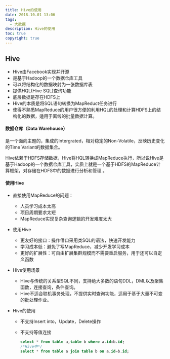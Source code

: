 ```yaml
---
title: Hive的使用
date: 2018.10.01 13:06
tags:
  - 大数据
description: Hive的使用
toc: true
copyright: true
---
```


## Hive

- Hive由Facebook实现并开源
- 是基于Hadoop的一个数据仓库工具
- 可以将结构化的数据映射为一张数据库表
- 提供HQL(Hive SQL)查询功能
- 底层数据是存在HDFS上
- Hive的本质是将SQL语句转换为MapReduct任务进行
- 使得不熟悉MapReduce的用户很方便的利用HQL的处理和计算HDFS上的结构化的数据，适用于离线的批量数据计算。

#### 数据仓库（Data Warehouse）

是一个面向主题的，集成的Intergrated，相对稳定的Non-Volatile，反映历史变化的Time Variant的数据集合。

Hive依赖于HDFS存储数据，Hive将HQL转换成MapReduce执行，所以说Hive是基于Hadoop的一个数据仓库工具，实质上就是一个基于HDFS的MapReduce计算框架，对存储在HDFS中的数据进行分析和管理 。

#### 使用Hive

- 直接使用MapReduce的问题：
  - 人员学习成本太高
  - 项目周期要求太短
  - MapReduce实现复杂查询逻辑的开发难度太大

- 使用Hive
  - 更友好的接口：操作借口采用类SQL的语法，快速开发能力
  - 学习成本低：避免了写MapReduce，减少开发学习成本
  - 更好的扩展性：可自由扩展集群规模而不需要重启服务，用于还可以自定义函数

- Hive使用场景
  - Hive与传统的关系型SQL不同，支持绝大多数的语句DDL，DML以及聚集函数，连接查询，条件查询。
  - Hive不适合联机事务处理，不提供实时查询功能，适用于基于大量不可变的批处理作业。

- Hive的使用

  - 不支持Insert into，Update，Delete操作

  - 不支持等值连接

    ```sql
    select * from table a,table b where a.id=b.id;
    /*Hive中*/
    select * from table a join table b on a.id=b.id;
    ```

    